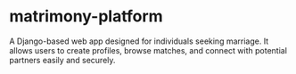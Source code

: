 # matrimony-platform
A Django-based web app designed for individuals seeking marriage. It allows users to create profiles, browse matches, and connect with potential partners easily and securely.
